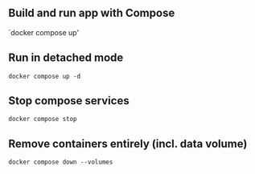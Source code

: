 ## Build and run app with Compose
`docker compose up'

## Run in detached mode
`docker compose up -d`

## Stop compose services
`docker compose stop`

## Remove containers entirely (incl. data volume)
`docker compose down --volumes`
